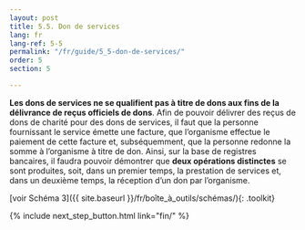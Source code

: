 ```yaml
---
layout: post
title: 5.5. Don de services
lang: fr
lang-ref: 5-5
permalink: "/fr/guide/5_5-don-de-services/"
order: 5
section: 5

---
```

**Les dons de services ne se qualifient pas à titre de dons aux fins de la délivrance de reçus officiels de dons**. Afin de pouvoir délivrer des reçus de dons de charité pour des dons de services, il faut que la personne fournissant le service émette une facture, que l’organisme effectue le paiement de cette facture et, subséquemment, que la personne redonne la somme à l’organisme à titre de don. Ainsi, sur la base de registres bancaires, il faudra pouvoir démontrer que **deux opérations distinctes** se sont produites, soit, dans un premier temps, la prestation de services et, dans un deuxième temps, la réception d’un don par l’organisme. 

[voir Schéma 3]({{ site.baseurl }}/fr/boîte_à_outils/schémas/){: .toolkit}

{% include next_step_button.html link="fin/" %}